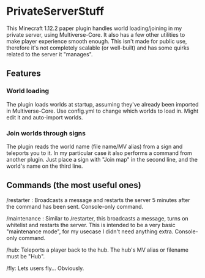 # PrivateServerStuff
This Minecraft 1.12.2 paper plugin handles world loading/joining in my private server, using Multiverse-Core. It also has a few other utilities to make player experience smooth enough.
This isn't made for public use, therefore it's not completely scalable (or well-built) and has some quirks related to the server it "manages".


## Features
### World loading
The plugin loads worlds at startup, assuming they've already been imported in Multiverse-Core. Use config.yml to change which worlds to load in.
Might edit it and auto-import worlds.


### Join worlds through signs
The plugin reads the world name (file name/MV alias) from a sign and teleports you to it. In my particular case it also performs a command from another plugin.
Just place a sign with "Join map" in the second line, and the world's name on the third line.

## Commands (the most useful ones)
/restarter <message>: Broadcasts a message and restarts the server 5 minutes after the command has been sent. Console-only command.


/maintenance <message>: Similar to /restarter, this broadcasts a message, turns on whitelist and restarts the server. This is intended to be a very basic "maintenance mode", for my usecase I didn't need anything extra. Console-only command.

/hub: Teleports a player back to the hub. The hub's MV alias or filename must be "Hub".

/fly: Lets users fly... Obviously.